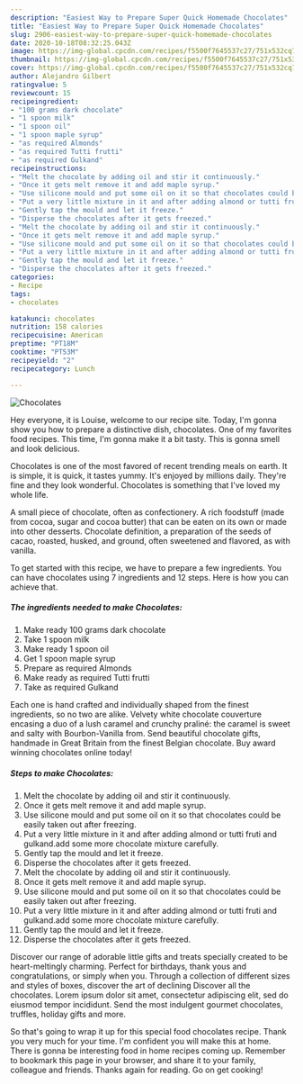 ```yaml
---
description: "Easiest Way to Prepare Super Quick Homemade Chocolates"
title: "Easiest Way to Prepare Super Quick Homemade Chocolates"
slug: 2906-easiest-way-to-prepare-super-quick-homemade-chocolates
date: 2020-10-18T08:32:25.043Z
image: https://img-global.cpcdn.com/recipes/f5500f7645537c27/751x532cq70/chocolates-recipe-main-photo.jpg
thumbnail: https://img-global.cpcdn.com/recipes/f5500f7645537c27/751x532cq70/chocolates-recipe-main-photo.jpg
cover: https://img-global.cpcdn.com/recipes/f5500f7645537c27/751x532cq70/chocolates-recipe-main-photo.jpg
author: Alejandro Gilbert
ratingvalue: 5
reviewcount: 15
recipeingredient:
- "100 grams dark chocolate"
- "1 spoon milk"
- "1 spoon oil"
- "1 spoon maple syrup"
- "as required Almonds"
- "as required Tutti frutti"
- "as required Gulkand"
recipeinstructions:
- "Melt the chocolate by adding oil and stir it continuously."
- "Once it gets melt remove it and add maple syrup."
- "Use silicone mould and put some oil on it so that chocolates could be easily taken out after freezing."
- "Put a very little mixture in it and after adding almond or tutti fruti and gulkand.add some more chocolate mixture carefully."
- "Gently tap the mould and let it freeze."
- "Disperse the chocolates after it gets freezed."
- "Melt the chocolate by adding oil and stir it continuously."
- "Once it gets melt remove it and add maple syrup."
- "Use silicone mould and put some oil on it so that chocolates could be easily taken out after freezing."
- "Put a very little mixture in it and after adding almond or tutti fruti and gulkand.add some more chocolate mixture carefully."
- "Gently tap the mould and let it freeze."
- "Disperse the chocolates after it gets freezed."
categories:
- Recipe
tags:
- chocolates

katakunci: chocolates 
nutrition: 158 calories
recipecuisine: American
preptime: "PT18M"
cooktime: "PT53M"
recipeyield: "2"
recipecategory: Lunch

---
```



![Chocolates](https://img-global.cpcdn.com/recipes/f5500f7645537c27/751x532cq70/chocolates-recipe-main-photo.jpg)

Hey everyone, it is Louise, welcome to our recipe site. Today, I'm gonna show you how to prepare a distinctive dish, chocolates. One of my favorites food recipes. This time, I'm gonna make it a bit tasty. This is gonna smell and look delicious.

Chocolates is one of the most favored of recent trending meals on earth. It is simple, it is quick, it tastes yummy. It's enjoyed by millions daily. They're fine and they look wonderful. Chocolates is something that I've loved my whole life.

A small piece of chocolate, often as confectionery. A rich foodstuff (made from cocoa, sugar and cocoa butter) that can be eaten on its own or made into other desserts. Chocolate definition, a preparation of the seeds of cacao, roasted, husked, and ground, often sweetened and flavored, as with vanilla.


To get started with this recipe, we have to prepare a few ingredients. You can have chocolates using 7 ingredients and 12 steps. Here is how you can achieve that.

<!--inarticleads1-->

##### The ingredients needed to make Chocolates:

1. Make ready 100 grams dark chocolate
1. Take 1 spoon milk
1. Make ready 1 spoon oil
1. Get 1 spoon maple syrup
1. Prepare as required Almonds
1. Make ready as required Tutti frutti
1. Take as required Gulkand


Each one is hand crafted and individually shaped from the finest ingredients, so no two are alike. Velvety white chocolate couverture encasing a duo of a lush caramel and crunchy praliné: the caramel is sweet and salty with Bourbon-Vanilla from. Send beautiful chocolate gifts, handmade in Great Britain from the finest Belgian chocolate. Buy award winning chocolates online today! 

<!--inarticleads2-->

##### Steps to make Chocolates:

1. Melt the chocolate by adding oil and stir it continuously.
1. Once it gets melt remove it and add maple syrup.
1. Use silicone mould and put some oil on it so that chocolates could be easily taken out after freezing.
1. Put a very little mixture in it and after adding almond or tutti fruti and gulkand.add some more chocolate mixture carefully.
1. Gently tap the mould and let it freeze.
1. Disperse the chocolates after it gets freezed.
1. Melt the chocolate by adding oil and stir it continuously.
1. Once it gets melt remove it and add maple syrup.
1. Use silicone mould and put some oil on it so that chocolates could be easily taken out after freezing.
1. Put a very little mixture in it and after adding almond or tutti fruti and gulkand.add some more chocolate mixture carefully.
1. Gently tap the mould and let it freeze.
1. Disperse the chocolates after it gets freezed.


Discover our range of adorable little gifts and treats specially created to be heart-meltingly charming. Perfect for birthdays, thank yous and congratulations, or simply when you. Through a collection of different sizes and styles of boxes, discover the art of declining Discover all the chocolates. Lorem ipsum dolor sit amet, consectetur adipiscing elit, sed do eiusmod tempor incididunt. Send the most indulgent gourmet chocolates, truffles, holiday gifts and more. 

So that's going to wrap it up for this special food chocolates recipe. Thank you very much for your time. I'm confident you will make this at home. There is gonna be interesting food in home recipes coming up. Remember to bookmark this page in your browser, and share it to your family, colleague and friends. Thanks again for reading. Go on get cooking!

